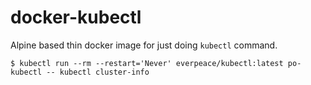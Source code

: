 # docker-kubectl
Alpine based thin docker image for just doing `kubectl` command.

```
$ kubectl run --rm --restart='Never' everpeace/kubectl:latest po-kubectl -- kubectl cluster-info
```
